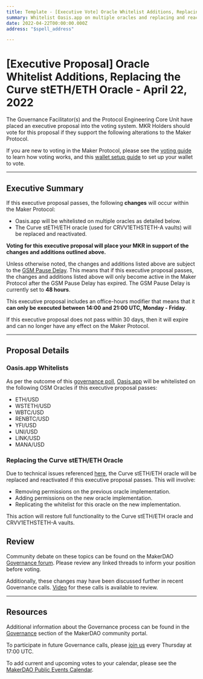 ```yaml
---
title: Template - [Executive Vote] Oracle Whitelist Additions, Replacing the Curve stETH/ETH Oracle - April 22, 2022
summary: Whitelist Oasis.app on multiple oracles and replacing and reactiviating the Curve stETH/ETH Oracle.
date: 2022-04-22T00:00:00.000Z
address: "$spell_address"

---
```

# [Executive Proposal] Oracle Whitelist Additions, Replacing the Curve stETH/ETH Oracle - April 22, 2022

The Governance Facilitator(s) and the Protocol Engineering Core Unit have placed an executive proposal into the voting system. MKR Holders should vote for this proposal if they support the following alterations to the Maker Protocol.

If you are new to voting in the Maker Protocol, please see the [voting guide](https://community-development.makerdao.com/en/learn/governance/how-voting-works/) to learn how voting works, and this [wallet setup guide](https://community-development.makerdao.com/en/learn/governance/voting-setup/) to set up your wallet to vote.

---

## Executive Summary

If this executive proposal passes, the following **changes** will occur within the Maker Protocol:
- Oasis.app will be whitelisted on multiple oracles as detailed below.
- The Curve stETH/ETH oracle (used for CRVV1ETHSTETH-A vaults) will be replaced and reactivated.

**Voting for this executive proposal will place your MKR in support of the changes and additions outlined above.**

Unless otherwise noted, the changes and additions listed above are subject to the [GSM Pause Delay](https://manual.makerdao.com/parameter-index/core/param-gsm-pause-delay). This means that if this executive proposal passes, the changes and additions listed above will only become active in the Maker Protocol after the GSM Pause Delay has expired. The GSM Pause Delay is currently set to **48 hours**.

This executive proposal includes an office-hours modifier that means that it **can only be executed between 14:00 and 21:00 UTC, Monday - Friday**.

If this executive proposal does not pass within 30 days, then it will expire and can no longer have any effect on the Maker Protocol.

---

## Proposal Details

### Oasis.app Whitelists

As per the outcome of this [governance poll](https://vote.makerdao.com/polling/QmZykRSM#poll-detail), [Oasis.app](https://oasis.app/) will be whitelisted on the following OSM Oracles if this executive proposal passes:
* ETH/USD
* WSTETH/USD
* WBTC/USD
* RENBTC/USD
* YFI/USD
* UNI/USD
* LINK/USD
* MANA/USD

### Replacing the Curve stETH/ETH Oracle

Due to technical issues referenced [here](https://forum.makerdao.com/t/14th-april-emergency-executive/14642), the Curve stETH/ETH oracle will be replaced and reactivated if this executive proposal passes. This will involve:
* Removing permissions on the previous oracle implementation.
* Adding permissions on the new oracle implementation.
* Replicating the whitelist for this oracle on the new implementation.

This action will restore full functionality to the Curve stETH/ETH oracle and CRVV1ETHSTETH-A vaults. 

## Review

Community debate on these topics can be found on the MakerDAO [Governance forum](https://forum.makerdao.com/). Please review any linked threads to inform your position before voting.

Additionally, these changes may have been discussed further in recent Governance calls. [Video](https://www.youtube.com/playlist?list=PLLzkWCj8ywWNq5-90-Id6VPSsrk4OWVan) for these calls is available to review.

---

## Resources

Additional information about the Governance process can be found in the [Governance](https://community-development.makerdao.com/en/learn/governance) section of the MakerDAO community portal.

To participate in future Governance calls, please [join us](https://github.com/makerdao/community/tree/master/governance/governance-and-risk-meetings) every Thursday at 17:00 UTC.

To add current and upcoming votes to your calendar, please see the [MakerDAO Public Events Calendar](https://calendar.google.com/calendar/embed?src=makerdao.com_3efhm2ghipksegl009ktniomdk%40group.calendar.google.com&ctz=UTC&mode=week&showCalendars=0&showPrint=0).
